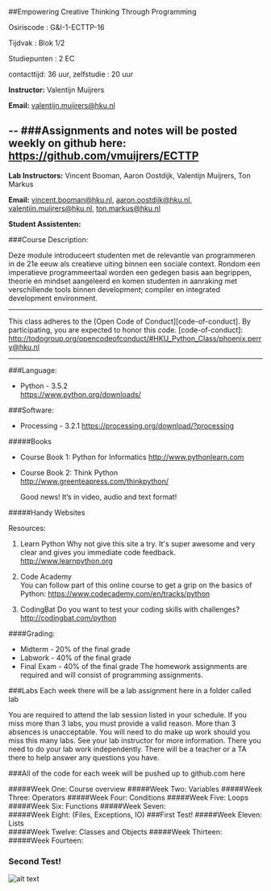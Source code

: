
##Empowering Creative Thinking Through Programming

Osiriscode 		: G&I-1-ECTTP-16

Tijdvak 			: Blok 1/2	  

Studiepunten	: 2 EC	  

contacttijd: 36 uur, zelfstudie : 20 uur 

**Instructor:** Valentijn Muijrers

**Email:** valentijn.muijrers@hku.nl 

--
###Assignments and notes will be posted weekly on github here:
	https://github.com/vmuijrers/ECTTP 
--

**Lab Instructors:** Vincent Booman, Aaron Oostdijk, Valentijn Muijrers, Ton Markus 

**Email:** vincent.booman@hku.nl, aaron.oostdijk@hku.nl, valentijn.muijrers@hku.nl, ton.markus@hku.nl 

**Student Assistenten:**


###Course Description: 

Deze module introduceert studenten met de relevantie van programmeren in de 21e eeuw als creatieve uiting binnen een sociale context. Rondom een imperatieve programmeertaal worden een gedegen basis aan begrippen, theorie en mindset aangeleerd en komen studenten in aanraking met verschillende tools binnen development; compiler en integrated development environment.

---
This class adheres to the [Open Code of Conduct][code-of-conduct]. By participating, you are expected to honor this code.
[code-of-conduct]: http://todogroup.org/opencodeofconduct/#HKU_Python_Class/phoenix.perry@hku.nl

---

###Language: 
* Python - 3.5.2   
	https://www.python.org/downloads/
	
###Software:  

* Processing - 3.2.1 
	https://processing.org/download/?processing 

#####Books
* Course Book 1: Python for Informatics 
	http://www.pythonlearn.com 

* Course Book 2: Think Python 
	http://www.greenteapress.com/thinkpython/ 

	Good news! It’s in video, audio and text format! 

#####Handy Websites

Resources: 

1. Learn Python 
Why not give this site a try. It's super awesome and very clear and gives you immediate code feedback.
http://www.learnpython.org  

2. Code Academy  
You can follow part of this online course to get a grip on the basics of Python: 
https://www.codecademy.com/en/tracks/python

3. CodingBat
Do you want to test your coding skills with challenges?
http://codingbat.com/python

####Grading: 

* Midterm - 20% of the final grade 
* Labwork - 40% of the final grade 
* Final Exam - 40% of the final grade The homework assignments are required and will consist of programming assignments.

###Labs
Each week there will be a lab assignment here in a folder called lab

You are required to attend the lab session listed in your schedule. If you miss more than 3 labs, you must provide a valid reason. More than 3 absences is unacceptable. You will need to do make up work should you miss this many labs. See your lab instructor for more information. There you need to do your lab work independently. There will be a teacher or a TA there to help answer any questions you have. 

###All of the code for each week will be pushed up to github.com here 

#####Week One: Course overview
#####Week Two: Variables 
#####Week Three: Operators
#####Week Four: Conditions 
#####Week Five: Loops 
#####Week Six: Functions
#####Week Seven:    
#####Week Eight: (Files, Exceptions, IO)
###First Test!
#####Week Eleven: Lists   
#####Week Twelve: Classes and Objects
#####Week Thirteen:
#####Week Fourteen:
### Second Test!

![alt text](http://www.phoenixperry.com/cats/catLeaving.gif)  
